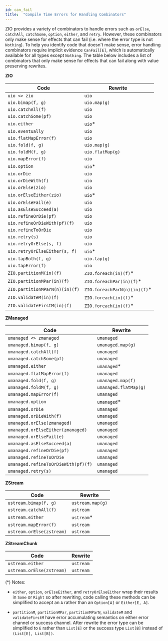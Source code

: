 ```yaml
---
id: can_fail
title:  "Compile Time Errors for Handling Combinators"
---
```


ZIO provides a variety of combinators to handle errors such as `orElse`, `catchAll`, `catchSome`, `option`, `either`, and `retry`. However, these combinators only make sense for effects that can fail (i.e. where the error type is not `Nothing`). To help you identify code that doesn't make sense, error handling combinators require implicit evidence `CanFail[E]`, which is automatically available for all types except `Nothing`. The table below includes a list of combinators that only make sense for effects that can fail along with value preserving rewrites.

**ZIO**

Code | Rewrite 
--- | ---
`uio <> zio` | `uio`
`uio.bimap(f, g)` |  `uio.map(g)`
`uio.catchAll(f)` | `uio`
`uio.catchSome(pf)` | `uio`
`uio.either` | `uio`*
`uio.eventually` | `uio`
`uio.flatMapError(f)` | `uio`
`uio.fold(f, g)` | `uio.map(g)`
`uio.foldM(f, g)` | `uio.flatMap(g)`
`uio.mapError(f)` | `uio`
`uio.option` | `uio`*
`uio.orDie` | `uio`
`uio.orDieWith(f)` | `uio`
`uio.orElse(zio)` | `uio`
`uio.orElseEither(zio)` | `uio`*
`uio.orElseFail(e)` | `uio`
`uio.asElseSucceed(a)` | `uio`
`uio.refineOrDie(pf)` | `uio`
`uio.refineOrDieWith(pf)(f)` | `uio`
`uio.refineToOrDie` | `uio`
`uio.retry(s)` | `uio`
`uio.retryOrElse(s, f)` | `uio`
`uio.retryOrElseEither(s, f)` | `uio`*
`uio.tapBoth(f, g)` | `uio.tap(g)`
`uio.tapError(f)` | `uio`
`ZIO.partitionM(in)(f)` | `ZIO.foreach(in)(f)`*
`ZIO.partitionMPar(in)(f)` | `ZIO.foreachPar(in)(f)`*
`ZIO.partitionMParN(n)(in)(f)` | `ZIO.foreachParN(n)(in)(f)`*
`ZIO.validateM(in)(f)` | `ZIO.foreach(in)(f)`*
`ZIO.validateFirstM(in)(f)` | `ZIO.foreach(in)(f)`*

**ZManaged**

Code | Rewrite 
--- | ---
`umanaged <> zmanaged` | `umanaged`
`umanaged.bimap(f, g)` | `umanaged.map(g)`
`umanaged.catchAll(f)` | `umanaged`
`umanaged.catchSome(pf)` | `umanaged`
`umanaged.either` | `umanaged`*
`umanaged.flatMapError(f)` | `umanaged`
`umanaged.fold(f, g)` | `umanaged.map(f)`
`umanaged.foldM(f, g)` | `umanaged.flatMap(g)`
`umanaged.mapError(f)` | `umanaged`
`umanaged.option` | `umanaged`*
`umanaged.orDie` | `umanaged`
`umanaged.orDieWith(f)` | `umanaged`
`umanaged.orElse(zmanaged)` | `umanaged`
`umanaged.orElseEither(zmanaged)` | `umanaged`
`umanaged.orElseFail(e)` | `umanaged`
`umanaged.asElseSucceed(a)` | `umanaged`
`umanaged.refineOrDie(pf)` | `umanaged`
`umanaged.refineToOrDie` | `umanaged`
`umanaged.refineToOrDieWith(pf)(f)` | `umanaged`
`umanaged.retry(s)` | `umanaged`

**ZStream**

Code | Rewrite 
--- | ---
`ustream.bimap(f, g)` | `ustream.map(g)`
`ustream.catchAll(f)` | `ustream`
`ustream.either` | `ustream`*
`ustream.mapError(f)` | `ustream`
`ustream.orElse(zstream)` | `ustream`

**ZStreamChunk**

Code | Rewrite 
--- | ---
`ustream.either` | `ustream`
`ustream.orElse(zstream)` | `ustream`

(*) Notes:

- `either`, `option`, `orElseEither`, and `retryOrElseEither` wrap their results in `Some` or `Right` so after rewriting, code calling these methods can be simplified to accept an `A` rather than an `Option[A]` or `Either[E, A]`. 

- `partitionM`, `partitionMPar`, `partitionMParN`, `validateM` and `validateFirstM` have error accumulating semantics on either error channel or success channel. After rewrite the error type can be simplified to `E` rather than `List[E]` or the success type `List[B]` instead of `(List[E], List[B])`.